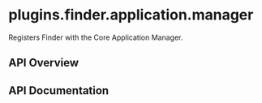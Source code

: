 # plugins.finder.application.manager

Registers Finder with the Core Application Manager.

## API Overview

## API Documentation

